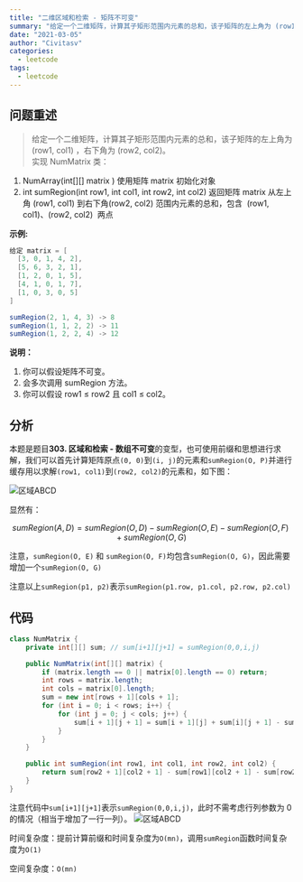 ```yaml
---
title: "二维区域和检索 - 矩阵不可变"
summary: "给定一个二维矩阵，计算其子矩形范围内元素的总和，该子矩阵的左上角为 (row1, col1) ，右下角为 (row2, col2)"
date: "2021-03-05"
author: "Civitasv"
categories:
  - leetcode 
tags:
  - leetcode
---
```


## 问题重述

> 给定一个二维矩阵，计算其子矩形范围内元素的总和，该子矩阵的左上角为 (row1, col1) ，右下角为 (row2, col2)。  
> 实现 NumMatrix 类：

1. NumArray(int[][] matrix ) 使用矩阵 matrix 初始化对象
2. int sumRegion(int row1, int col1, int row2, int col2) 返回矩阵 matrix 从左上角 (row1, col1) 到右下角(row2, col2) 范围内元素的总和，包含  (row1, col1)、(row2, col2)  两点

**示例:**

```java
给定 matrix = [
  [3, 0, 1, 4, 2],
  [5, 6, 3, 2, 1],
  [1, 2, 0, 1, 5],
  [4, 1, 0, 1, 7],
  [1, 0, 3, 0, 5]
]

sumRegion(2, 1, 4, 3) -> 8
sumRegion(1, 1, 2, 2) -> 11
sumRegion(1, 2, 2, 4) -> 12
```

**说明：**

1. 你可以假设矩阵不可变。
2. 会多次调用 sumRegion 方法。
3. 你可以假设 row1 ≤ row2 且 col1 ≤ col2。

## 分析

本题是题目**303. 区域和检索 - 数组不可变**的变型，也可使用前缀和思想进行求解，我们可以首先计算矩阵原点`(0, 0)`到`(i, j)`的元素和`sumRegion(O, P)`并进行缓存用以求解`(row1, col1)`到`(row2, col2)`的元素和，如下图：

![区域ABCD](/img/in-post/leetcode/二维区域和检索.png)

显然有：

$$
sumRegion(A, D) = sumRegion(O, D) - sumRegion(O, E) - sumRegion(O, F) + sumRegion(O, G)
$$

注意，`sumRegion(O, E)` 和 `sumRegion(O, F)`均包含`sumRegion(O, G)`，因此需要增加一个`sumRegion(O, G)`

注意以上`sumRegion(p1, p2)`表示`sumRegion(p1.row, p1.col, p2.row, p2.col)`

## 代码

```java
class NumMatrix {
    private int[][] sum; // sum[i+1][j+1] = sumRegion(0,0,i,j)

    public NumMatrix(int[][] matrix) {
        if (matrix.length == 0 || matrix[0].length == 0) return;
        int rows = matrix.length;
        int cols = matrix[0].length;
        sum = new int[rows + 1][cols + 1];
        for (int i = 0; i < rows; i++) {
            for (int j = 0; j < cols; j++) {
                sum[i + 1][j + 1] = sum[i + 1][j] + sum[i][j + 1] - sum[i][j] + matrix[i][j];
            }
        }
    }

    public int sumRegion(int row1, int col1, int row2, int col2) {
        return sum[row2 + 1][col2 + 1] - sum[row1][col2 + 1] - sum[row2 + 1][col1] + sum[row1][col1];
    }
}
```

注意代码中`sum[i+1][j+1]`表示`sumRegion(0,0,i,j)`，此时不需考虑行列参数为 0 的情况（相当于增加了一行一列）。
![区域ABCD](/img/in-post/leetcode/二维区域和检索2.png)

时间复杂度：提前计算前缀和时间复杂度为`O(mn)`，调用`sumRegion`函数时间复杂度为`O(1)`

空间复杂度：`O(mn)`
